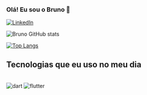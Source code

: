 

### Olá! Eu sou o Bruno 👋

[![LinkedIn](	https://img.shields.io/badge/LinkedIn-0077B5?style=for-the-badge&logo=linkedin&logoColor=white)](https://www.linkedin.com/in/bruno-heiji-yamamoto/)

![Bruno GitHub stats](https://github-readme-stats.vercel.app/api?username=Bruno-Ya&show_icons=true&theme=dracula)

[![Top Langs](https://github-readme-stats.vercel.app/api/top-langs/?username=Bruno-Ya&layout=pie)](https://github.com/anuraghazra/github-readme-stats)

## Tecnologias que eu uso no meu dia
<div style="display: inline_block"><br/>
  <img align="center" alt="dart" src="https://img.shields.io/badge/Dart-0175C2?style=for-the-badge&logo=dart&logoColor=white"/>
  <img align="center" alt="flutter" src="https://img.shields.io/badge/Flutter-02569B?style=for-the-badge&logo=flutter&logoColor=white"/>
</div>
	
